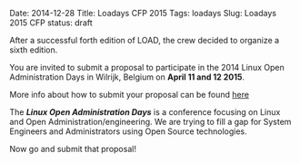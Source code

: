 Date: 2014-12-28 
Title: Loadays CFP 2015
Tags: loadays
Slug: Loadays 2015 CFP
status: draft

After a successful forth edition of LOAD, the crew decided to organize a sixth edition.

You are invited to submit a proposal to participate in the 2014 Linux Open Administration Days in Wilrijk, Belgium on __April 11 and 12 2015__.


More info about how to submit your proposal can be found [here](http://loadays.org/pages/call-for-presentation.html)

The __*Linux Open Administration Days*__ is a conference focusing on Linux and Open Administration/engineering. We are trying to fill a gap for System Engineers and Administrators using Open Source technologies.

Now go and submit that proposal!
